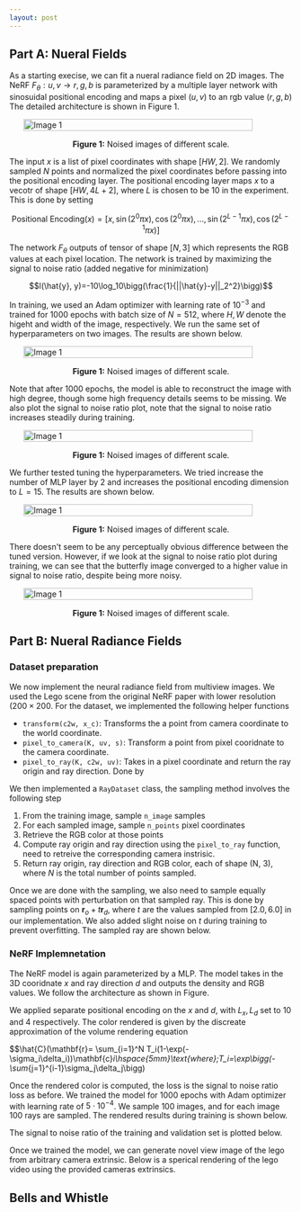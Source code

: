 ```yaml
---
layout: post
---
```


## Part A: Nueral Fields

As a starting execise, we can fit a nueral radiance field on 2D images. The NeRF $F_{\theta}:{u, v}\rightarrow {r, g, b}$ is parameterized by a multiple layer network with sinosuidal positional encoding and maps a pixel $(u, v)$ to an rgb value $(r, g, b)$ The detailed architecture is shown in Figure 1.

<div style="display: flex; justify-content: center;">   
   <img src="{{ site.baseurl }}/assets/final_project/2d_nerf.png" alt="Image 1" style="width: 90%; height: auto;"> 
</div> 
<p style="text-align: center; margin-top: 15px;"><strong>Figure 1:</strong> Noised images of different scale.</p>

The input $x$ is a list of pixel coordinates with shape $[HW, 2]$. We randomly sampled $N$ points and normalized the pixel coordinates before passing into the positional encoding layer. The positional encoding layer maps $x$ to a vecotr of shape $[HW, 4L+2]$, where $L$ is chosen to be $10$ in the experiment. This is done by setting

$$\text{Positional Encoding}(x)=[x, \sin(2^0\pi x), \cos(2^0\pi x),..., \sin(2^{L-1}\pi x), \cos(2^{L-1}\pi x)]$$

The network $F_{\theta}$ outputs of tensor of shape $[N, 3]$ which represents the RGB values at each pixel location. The network is trained by maximizing the signal to noise ratio (added negative for minimization)

$$l(\hat{y}, y)=-10\log_10\bigg(\frac{1}{||\hat{y}-y||_2^2}\bigg)$$

In training, we used an Adam optimizer with learning rate of $10^{-3}$ and trained for $1000$ epochs with batch size of $N=512$, where $H, W$ denote the higeht and width of the image, respectively. We run the same set of hyperparameters on two images. The results are shown below.

<div style="display: flex; justify-content: center;">   
   <img src="{{ site.baseurl }}/assets/final_project/2d_nerf_res.png" alt="Image 1" style="width: 90%; height: auto;"> 
</div> 
<p style="text-align: center; margin-top: 15px;"><strong>Figure 1:</strong> Noised images of different scale.</p>

Note that after $1000$ epochs, the model is able to reconstruct the image with high degree, though some high frequency details seems to be missing. We also plot the signal to noise ratio plot, note that the signal to noise ratio increases steadily during training. 

<div style="display: flex; justify-content: center;">   
   <img src="{{ site.baseurl }}/assets/final_project/2d_nerf_plot.png" alt="Image 1" style="width: 90%; height: auto;"> 
</div> 
<p style="text-align: center; margin-top: 15px;"><strong>Figure 1:</strong> Noised images of different scale.</p>

We further tested tuning the hyperparameters. We tried increase the number of MLP layer by 2 and increases the positional encoding dimension to $L=15$. The results are shown below. 

<div style="display: flex; justify-content: center;">   
   <img src="{{ site.baseurl }}/assets/final_project/2d_nerf_res_tuned.png" alt="Image 1" style="width: 90%; height: auto;"> 
</div> 
<p style="text-align: center; margin-top: 15px;"><strong>Figure 1:</strong> Noised images of different scale.</p>

There doesn't seem to be any perceptually obvious difference between the tuned version. However, if we look at the signal to noise ratio plot during training, we can see that the butterfly image converged to a higher value in signal to noise ratio, despite being more noisy. 

<div style="display: flex; justify-content: center;">   
   <img src="{{ site.baseurl }}/assets/final_project/2d_nerf_plot_tuned.png" alt="Image 1" style="width: 90%; height: auto;"> 
</div> 
<p style="text-align: center; margin-top: 15px;"><strong>Figure 1:</strong> Noised images of different scale.</p>

## Part B: Nueral Radiance Fields

### Dataset preparation

We now implement the neural radiance field from multiview images. We used the Lego scene from the original NeRF paper with lower resolution $(200\times 200$. For the dataset, we implemented the following helper functions

* `transform(c2w, x_c)`: Transforms the a point from camera coordinate to the world coordinate.
* `pixel_to_camera(K, uv, s)`: Transform a point from pixel cooridnate to the camera coordinate.
* `pixel_to_ray(K, c2w, uv)`: Takes in a pixel coordinate and return the ray origin and ray direction. Done by

We then implemented a `RayDataset` class, the sampling method involves the following step
1. From the training image, sample `n_image` samples
2. For each sampled image, sample `n_points` pixel coordinates
3. Retrieve the RGB color at those points
4. Compute ray origin and ray direction using the `pixel_to_ray` function, need to retreive the corresponding camera instrisic.
5. Return ray origin, ray direction and RGB color, each of shape (N, 3), where $N$ is the total number of points sampled.

Once we are done with the sampling, we also need to sample equally spaced points with perturbation on that sampled ray. This is done by sampling points on $\mathbf{r}_o+t\mathbf{r}_d$, where $t$ are the values sampled from $[2.0, 6.0]$ in our implementation. We also added slight noise on $t$ during training to prevent overfitting. The sampled ray are shown below.

### NeRF Implemnetation

The NeRF model is again parameterized by a MLP. The model takes in the 3D cooridnate $x$ and ray direction $d$ and outputs the density and RGB values. We follow the architecture as shown in Figure. 

We applied separate positional encoding on the $x$ and $d$, with $L_x, L_d$ set to $10$ and $4$ respectively. The color rendered is given by the discreate approximation of the volume rendering equation

$$\hat{C}(\mathbf{r}= \sum_{i=1}^N T_i(1-\exp(-\sigma_i\delta_i))\mathbf{c}_i\hspace{5mm}\text{where}\;T_i=\exp\bigg(-\sum_{j=1}^{i-1}\sigma_j\delta_j\bigg)

Once the rendered color is computed, the loss is the signal to noise ratio loss as before. We trained the model for $1000$ epochs with Adam optimizer with learning rate of $5\cdot 10^{-4}$. We sample $100$ images, and for each image $100$ rays are sampled. The rendered results during training is shown below. 

The signal to noise ratio of the training and validation set is plotted below.

Once we trained the model, we can generate novel view image of the lego from arbitrary camera extrinsic. Below is a sperical rendering of the lego video using the provided cameras extrinsics. 

## Bells and Whistle






